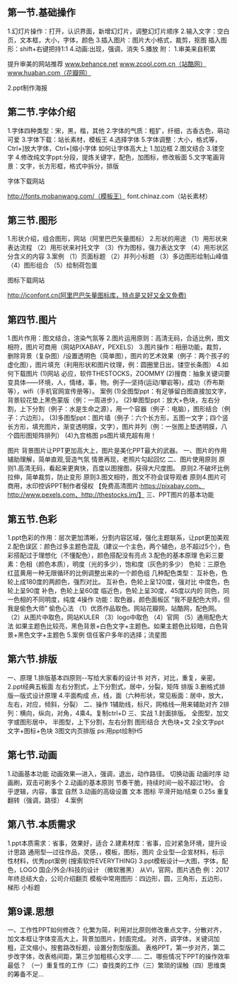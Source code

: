 ##  第一节.基础操作

1.幻灯片操作：打开，认识界面，新增幻灯片，调整幻灯片顺序
2.输入文字：空白页，文本框，大小，字体，颜色
3.插入图片：图片大小格式，裁剪，抠图
插入图形：shift+右键把持1:1
4.动画:出现，强调，消失
5.播放
附：
1.审美来自积累

 提升审美的网站推荐
www.behance.net
www.zcool.com.cn（站酷网）
www.huaban.com（花瓣网） 

2.ppt制作海报 

##  第二节.字体介绍

1.字体四种类型：宋，黑，楷，其他
2.字体的气质：粗犷，纤细，古香古色，萌动可爱
3.字体下载：站长素材，模板王
4.选择字体
5.字体调整：大小，格式等，Ctrl+]放大字体，Ctrl+[缩小字体
如何让字体高大上
1.加边框
2.图文结合
3.镂空字
4.修改纯文字ppt:分段，提炼关键字，配色，加图标，修改板面
5.文字笔画背景：文字，长方形框，格式中拆分，排版 

 字体下载网站 

 http://fonts.mobanwang.com/（模板王）
font.chinaz.com（站长素材） 

##  第三节.图形

1.形状介绍，组合图形，网站（阿里巴巴矢量图标）
2.形状的用途
（1）用形状来表达流程
（2）用形状来衬托文字
（3）作为图标，强力表达文字
（4）用形状区分含义的内容
3.案例
（1）页面标题
（2）并列小标题
（3）多边图形绘制山峰值
（4）图形组合
（5）绘制荷包蛋 

 图标下载网站 

 http://iconfont.cn(阿里巴巴矢量图标库，特点是又好又全又免费) 

##  第四节.图片

1.图片作用：图文结合，渲染气氛等
2.图片运用原则：高清无码，合适比例，图文相符，图片可商用（网站PIXABAY，PEXELS）
3.图片操作：相册功能，裁剪，删除背景（复杂图）/设置透明色（简单图），图片的艺术效果（例子：两个孩子的虚化图），图片填充（利用形状和图片纹理，例：圆圈里日出，镂空长条图）
4.如何下载图片
(1)网站 必应，软件THESTOCKS，ZOOMMY
(2)搜商：抽象关键词要变具体——环境，人，情绪，事，物。例子—坚持(运动/攀岩等)，成功（乔布斯等），wifi（手机官网宣传册等）。
案例
(1)全图型ppt：有足够留白图直接加文字，背景较花垫上黑色蒙版（例：一周进步）。
(2)单图型ppt：放大+色块，左右分割，上下分割（例子：水是生命之源），用一个容器（例子：电脑），图形结合（例子：六边形）。
(3)多图型ppt：图片墙（例子：六个长方形，五图一文字；四个竖长方形，填充图片，渐变透明膜，文字），图片并列（例：一张图上垫透明膜，八个圆形图矩阵排列）
(4)九宫格图
ps图片填充超有用！ 

 图片
背景图片让PPT更加高大上，图片是美化PPT最大的武器。
一、图片的作用
辅助理解，简单直观,营造气氛
情景再现，老照片勾起回忆
二、图片使用原则
原则1.高清无码，看起来更爽快，百度以图搜图，获得大尺度图。
原则2.不破坏比例拉伸，简单裁剪，防止变形
原则3.图文相符，图文不符会误导观者
原则4.图片可商用，水印控诉PPT制作者侵权
【免费高清图片:https://pixabay.com、http://www.pexels.com、http://thestocks.im/】
三、PPT图片的基本功能 

##  第五节.色彩

1.ppt色彩的作用：层次更加清晰，分割内容区域，强化主题联系，让ppt更加美观
2.配色误区：颜色过多主题色混乱（建议一个主色，两个辅色，总不超过5个），色彩搭配过于理想化（不懂配色），颜色搭配没有亮点
3.配色的基本原理
色彩三要素：色相（颜色本质），明度（光的多少），饱和度（灰色的多少）
色轮：三原色红蓝黄用一种无限循环的比例调整出来的一个颜色组
几种配色类型：
互补色，色轮上成180度的两颜色，强烈对比。
互补色，色轮上呈120度，强对比
中度色，色轮上呈90度
补色，色轮上呈60度
临近色，色轮上呈30度，45度以内的
同色，同一色相的不同明度，纯度
4操作
功能：取色器，颜色面板区
“我不是配色大师，但我是偷色大师”
偷色心法
（1）优质作品取色。网站花瓣网，站酷网，配色网。
（2）从图片中取色，网站KULER
（3）logo中取色
（4）官网
（5）通用配色大法
如果主题色比较亮，黑色背景+白色文字+主题色。如果主题色比较暗，白色背景+黑色文字+主题色
5.案例
信任客户多年的选择；流星图 

##  第六节.排版

一、原理
1.排版基本四原则--写给大家看的设计书
对齐，对比，重复，亲密。
2.ppt经典五板面
左右分割式，上下分割式，居中，分裂，矩阵
排版
3.删格式排版—版式设计原理
4.平面构成
点，线，面（六种形状，常见板面：居中，放大，左右，对应，倾斜，分裂）
二、操作
1辅助线，标尺，网格线—用来辅助对齐
2排列：横向，纵向，对角，4乘4。复制ctrl+D
三、实战
1.封面排版。
全图型，加文字或图形居中，
半图型，上下分割，左右分割
图形结合
大色块+文
2全文字ppt
文字+图标+色块
3图文内页排版
ps:用ppt绘制H5 

##  第七节.动画

1.动画基本功能
动画效果—进入，强调，退出，动作路径。
切换动画
动画时序
动画刷，双击可刷多个
2.动画的基本原则
节奏干脆，持续时间一般不超过1秒。
合乎逻辑，内容，事宜
自然
3.动画的高级设置
文本
图标
平滑开始/结束 0.25s
重复
翻转（强调，路径）
4.案例 

##  第八节.本质需求

1.ppt本质需求：省事，效果好，适合
2.建素材库：省事，应对紧急环境，提升设计思路
通用型—过往作品，灵感，，模板，图标，图片
企业型—企宣材料，标示性材料，优秀ppt案例
(搜索软件EVERYTHING)
3.ppt模板设计—大图，字体，配色，LOGO
国企/外企/科技的设计 （微软雅黑）
从VI，官网，图片选色
例：2017年终总结大会，公司介绍翻页
模板中常用图形：四边形，圆，三角形，五边形，梯形
小标题 

##  第9课.思想

一、工作性PPT如何修改？
化繁为简，利用对比原则修改重点文字，分散对齐，加文本框让字体变高大上，背景加图片，封面完成。
对齐，调字体，关键词加粗，正文缩小，按套路改标题，设置分割型版面。
表格PPT，第一步对齐，第二步改字体，改表格间距，第三步加粗核心文字……
二、哪些情况下PPT的操作效率最低？
（一）重复性的工作（二）查找类的工作（三）繁琐的误触（四）思维类的筹备不足… 






